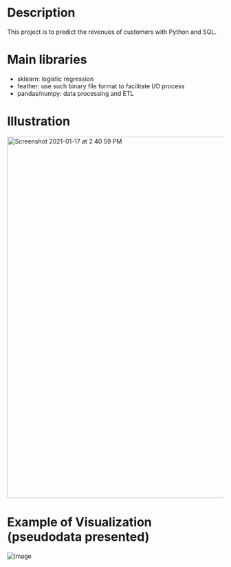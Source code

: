 # Description
This project is to predict the revenues of customers with Python and SQL.

# Main libraries

- sklearn: logistic regression
- feather: use such binary file format to facilitate I/O process
- pandas/numpy: data processing and ETL

# Illustration
<img width="838" alt="Screenshot 2021-01-17 at 2 40 59 PM" src="https://user-images.githubusercontent.com/32811590/104833270-4d687580-58d2-11eb-8f74-39e53c8725e0.png">

# Example of Visualization (pseudodata presented)

![image](https://user-images.githubusercontent.com/32811590/111619901-0db20180-8821-11eb-9f0b-4104987b9f76.png)

